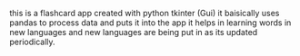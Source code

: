 this is a flashcard app created with python tkinter (Gui) it baisically uses pandas to process data and puts it into the app
it helps in learning words in new languages and new languages are being put in as its updated periodically.
